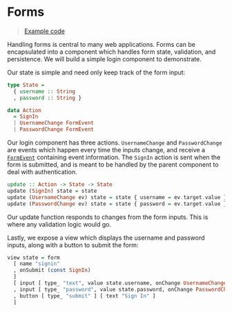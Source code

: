 # Forms

> [Example code](https://github.com/alexmingoia/purescript-pux/tree/master/examples/forms/)

Handling forms is central to many web applications. Forms can be encapsulated
into a component which handles form state, validation, and persistence. We will
build a simple login component to demonstrate.

Our state is simple and need only keep track of the form input:

```purescript
type State =
  { username :: String
  , password :: String }

data Action
  = SignIn
  | UsernameChange FormEvent
  | PasswordChange FormEvent
```

Our login component has three actions. `UsernameChange` and `PasswordChange`
are events which happen every time the inputs change, and receive a
[`FormEvent`](/API/Pux/Html/Events.html#formevent) containing event
information. The `SignIn` action is sent when the form is submitted, and is
meant to be handled by the parent component to deal with authentication.

```purescript
update :: Action -> State -> State
update (SignIn) state = state
update (UsernameChange ev) state = state { username = ev.target.value }
update (PasswordChange ev) state = state { password = ev.target.value }
```

Our update function responds to changes from the form inputs. This is where any
validation logic would go.

Lastly, we expose a view which displays the username and password inputs, along
with a button to submit the form:

```purescript
view state = form
  [ name "signin"
  , onSubmit (const SignIn)
  ]
  [ input [ type_ "text", value state.username, onChange UsernameChange ] []
  , input [ type_ "password", value state.password, onChange PasswordChange ] []
  , button [ type_ "submit" ] [ text "Sign In" ]
  ]
```
